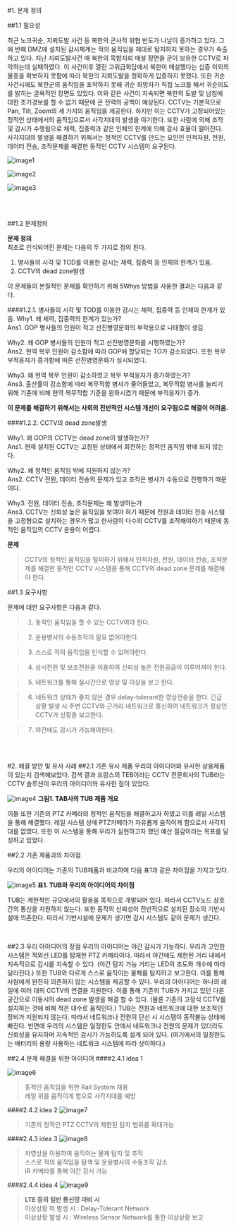 #1. 문제 정의

##1.1 필요성    

최근 노크귀순, 지뢰도발 사건 등 북한의 군사적 위협 빈도가 나날이 증가하고 있다.
그에 반해 DMZ에 설치된 감시체계는 적의 움직임을 제대로 탐지하지 못하는 경우가 속출 하고 있다. 지난 지뢰도발사건 때 북한의 목함지뢰 매설 장면을 군이 보유한 CCTV로 파악하는데 실패하였다. 이 사건이후 열린 고위급회담에서 북한이 매설했다는 심증 이외의 물증을 확보하지 못함에 따라 북한의 지뢰도발을 정확하게 입증하지 못했다. 또한 귀순 사건시에도 북한군의 움직임을 포착하지 못해 귀순 희망자가 직접 노크를 해서 귀순의도를 밝히는 굴욕적인 장면도 있었다. 이와 같은 사건이 지속되면 북한의 도발 및 남침에 대한 조기경보를 할 수 없기 때문에 큰 전력의 공백이 예상된다.
CCTV는 기본적으로 Pan, Tilt, Zoom의 세 가지의 움직임을 제공한다. 하지만 이는 CCTV가 고정되어있는 정적인 상태에서의 움직임으로서 사각지대의 발생을 야기한다. 또한 사람에 의해 조작 및 감시가 수행됨으로 체력, 집중력과 같은 인체의 한계에 의해 감시 효율이 떨어진다. 사각지대의 발생을 해결하기 위해서는 정적인 CCTV를 만드는 요인인 인적자원, 전원, 데이터 전송, 조작문제를 해결한 동적인 CCTV 시스템이 요구된다.  

![image1](http://postfiles15.naver.net/20151211_126/hdhpow_1449813058917dvC96_PNG/PIC2079919174.png?type=w1)  

![image2](http://blogfiles.naver.net/20151211_17/hdhpow_1449813059392CVTqU_PNG/PIC2079919178.png)

![image3](http://blogfiles.naver.net/20151211_300/hdhpow_1449813059181Ix7QX_PNG/PIC2079919176.png)

<br>
<br>

##1.2 문제정의

**문제 정의**    
최초로 인식되어진 문제는 다음의 두 가지로 정의 된다.

1. 병사들의 시각 및 TOD를 이용한 감시는 체력, 집중력 등 인체의 한계가 있음.
2. CCTV의 dead zone발생


이 문제들의 본질적인 문제를 확인하기 위해 5Whys 방법을 사용한 결과는 다음과 같다.

####1.2.1. 병사들의 시각 및 TOD를 이용한 감시는 체력, 집중력 등 인체의 한계가 있음.
Why1. 왜 체력, 집중력의 한계가 있는가?  
Ans1. GOP 병사들의 인원이 적고 선진병영문화의 부작용으로 나태함이 생김.

Why2. 왜 GOP 병사들의 인원이 적고 선진병영문화를 시행하였는가?  
Ans2. 현역 복무 인원이 감소함에 따라 GOP에 할당되는 TO가 감소되었다.
     또한 복무 부적응자가 증가함에 따른 선진병영문화가 실시되었다.

Why3. 왜 현역 복무 인원이 감소하였고 복무 부적응자가 증가하였는가?    
Ans3. 출산률이 감소함에 따라 복무적합 병사가 줄어들었고, 복무적합 병사를 늘리기 위해 기존에 비해 현역 복무적합 기준을 완화시켰기 때문에 부적응자가 증가.

**이 문제를 해결하기 위해서는 사회의 전반적인 시스템 개선이 요구됨으로 해결이 어려움.**

####1.2.2. CCTV의 dead zone발생

Why1. 왜 GOP의 CCTV는 dead zone이 발생하는가?  
Ans1. 현재 설치된 CCTV는 고정된 상태에서 회전하는 정적인 움직임 밖에 되지 않는다.

Why2. 왜 정적인 움직임 밖에 지원하지 않는가?  
Ans2. CCTV 전원, 데이터 전송의 문제가 있고 조작은 병사가 수동으로 진행하기 때문이다.
	
Why3. 전원, 데이터 전송, 조작문제는 왜 발생하는가  
Ans3. CCTV는 신뢰성 높은 움직임을 보여야 하기 때문에 전원과 데이터 전송 시스템을 
     고정형으로 설치하는 경우가 많고 한사람이 다수의 CCTV를 조작해야하기 때문에 
     동적인 움직임의 CCTV 운용이 어렵다.

**문제**

>CCTV의 정적인 움직임을 탈피하기 위해서 인적자원, 전원, 데이터 전송, 조작문제를 해결한 동적인 CCTV 시스템을 통해 CCTV의 dead zone 문제를 해결해야 한다.

##1.3 요구사항

문제에 대한 요구사항은 다음과 같다. 

>1. 동적인 움직임을 할 수 있는 CCTV여야 한다.

>2. 운용병사의 수동조작이 필요 없어야한다.

>3. 스스로 적의 움직임을 인식할 수 있어야한다.

>4. 상시전원 및 보조전원을 이용하여 신뢰성 높은 전원공급이 이루어져야 한다.

>5. 네트워크를 통해 실시간으로 영상 및 이상을 보고 한다.

>6. 네트워크 상태가 좋지 않은 경우 delay-tolerant한 영상전송을 한다.
   긴급 상황 발생 시 주변 CCTV와 근거리 네트워크로 통신하여 네트워크가 정상인 
   CCTV가 상황을 보고한다.

>7. 야간에도 감시가 가능해야한다.

<br>
<br>

#2. 해결 방안 및 유사 사례
##2.1 기존 유사 제품
우리의 아이디어와 유사한 상용제품이 있는지 검색해보았다. 검색 결과 프랑스의 TEB이라는 CCTV 전문회사의 TUB라는 CCTV 솔루션이 우리의 아이디어와 유사한 점이 있었다. 

![image4](http://postfiles4.naver.net/20151211_67/hdhpow_1449813059854863BG_PNG/PIC2079919198.png?type=w1)
**그림1. TAB사의 TUB 제품 개요**

이들 또한 기존의 PTZ 카메라의 정적인 움직임을 해결하고자 하였고 이를 레일 시스템을 통해 해결했다. 레일 시스템 상에 PTZ카메라가 자유롭게 움직이게 함으로서 사각지대를 없앴다. 또한 이 시스템을 통해 우리가 실현하고자 했던 예산 절감이라는 목표를 달성하고 있었다. 

##2.2 기존 제품과의 차이점

  우리의 아이디어는 기존의 TUB제품과 비교하여 다음 표1과 같은 차이점을 가지고 있다.


![image5](http://postfiles9.naver.net/20151211_152/hdhpow_1449813060432gjRCF_PNG/PIC2079919212.png?type=w1)
**표1. TUB와 우리의 아이디어의 차이점**

  TUB는 제한적인 규모에서의 활용을 목적으로 개발되어 있다. 따라서 CCTV노드 상호간의 통신을 지원하지 않는다. 또한 동작의 신뢰성이 전반적으로 설치된 장소의 기반시설에 의존한다. 따라서 기반시설에 문제가 생기면 감시 시스템도 같이 문제가 생긴다. 

<br>

##2.3 우리 아이디어의 장점
우리의 아이디어는 야간 감시가 가능하다. 우리가 고안한 시스템은 적외선 LED를 탑재한 PTZ 카메라이다. 따라서 야간에도 제한된 거리 내에서 지속적으로 감시를 지속할 수 있다. (야간 탐지 가능 거리는 LED의 조도와 개수에 따라 달라진다.) 또한 TUB와 다르게 스스로 움직이는 물체를 탐지하고 보고한다. 이를 통해 사람에게 완전히 의존하지 않는 시스템을 제공할 수 있다. 우리의 아이디어는 하나의 레일에 여러 대의 CCTV의 연결을 지원한다. 이를 통해 기존의 TUB가 가지고 있던 다른 공간으로 이동시의 dead zone 발생을 해결 할 수 있다. (물론 기존의 고정식 CCTV를 설치하는 것에 비해 적은 대수로 움직인다.) 
TUB는 전원과 네트워크에 대한 보조적인 장비가 지원되지 않는다. 따라서 네트워크나 전원의 단선 시 시스템이 동작불능 상태에 빠진다. 반면에 우리의 시스템은 일정한도 안에서 네트워크나 전원의 문제가 있더라도 신뢰성을 유지하며 지속적인 감시가 가능하도록 설계 되어 있다. (여기에서의 일정한도는 배터리의 용량 사용하는 네트워크 시스템에 따라 상이하다.) 

##2.4 문제 해결을 위한 아이디어
####2.4.1 idea 1

![image6](http://postfiles12.naver.net/20151211_187/hdhpow_1449813060745GqSmq_PNG/PIC2079919220.png?type=w1)
>동적인 움직임을 위한 Rail System 채용   
>레일 위를 움직이게 함으로 사각지대를 예방

####2.4.2 idea 2
![image7](http://postfiles10.naver.net/20151211_105/hdhpow_1449813063186P3rc1_PNG/PIC2079919224.png?type=w1)
>기존의 정적인 PTZ CCTV의 제한된 탐지 범위를 확대가능

####2.4.3 idea 3
![image8](http://blogfiles.naver.net/20151211_63/hdhpow_1449813063651LyuwT_PNG/PIC2079919228.png)
>차영상을 이용하여 움직이는 물체 탐지 및 추적   
>스스로 적의 움직임을 탐색 및 운용병사의 수동조작 감소   
>IR 카메라를 통해 야간 감시 가능

####2.4.4 idea 4
![image9](http://blogfiles.naver.net/20151211_65/hdhpow_1449813063899RVtJu_PNG/PIC2079919232.png)
>**LTE 등의 일반 통신망 마비 시**   
>이상상황 미 발생 시 : Delay-Tolerant Network   
>이상상황 발생 시 : Wireless Sensor Network를 통한 이상상황 보고

<br>
<br>
